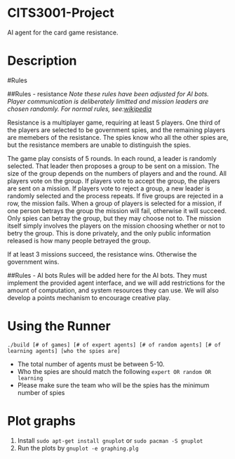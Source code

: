 # CITS3001-Project
AI agent for the card game resistance.

# Description

#Rules

##Rules - resistance
*Note these rules have been adjusted for AI bots. Player communication is deliberately limitted and mission leaders are chosen randomly. For normal rules, see:[wikipedia](https://en.wikipedia.org/wiki/The_Resistance_(game))*

Resistance is a multiplayer game, requiring at least 5 players. One third of the players are selected to be government spies, and the remaining players are memebers of the resistance.
The spies know who all the other spies are, but the resistance members are unable to distinguish the spies.

The game play consists of 5 rounds. In each round, a leader is randomly selected. That leader then proposes a group to be sent on a mission.
The size of the group depends on the numbers of players and and the round. All players vote on the group.
If players vote to accept the group, the players are sent on a mission. If players vote to reject a group, a new leader is randomly selected and the process repeats.
If five groups are rejected in a row, the mission fails.
When a group of players is selected for a mission, if one person betrays the group the mission will fail, otherwise it will succeed.
Only spies can betray the group, but they may choose not to.
The mission itself simply involves the players on the mission choosing whether or not to betry the group.
This is done privately, and the only public information released is how many people betrayed the group.

If at least 3 missions succeed, the resistance wins. Otherwise the government wins.

##Rules - AI bots
Rules will be added here for the AI bots. They must implement the provided agent interface, and we will add restrictions for the amount of computation, and system resources they can use.
We will also develop a points mechanism to encourage creative play.

# Using the Runner

`./build [# of games] [# of expert agents] [# of random agents] [# of learning agents] [who the spies are]`

* The total number of agents must be between 5-10.
* Who the spies are should match the following `expert OR random OR learning`
* Please make sure the team who will be the spies has the minimum number of spies

# Plot graphs

1. Install `sudo apt-get install gnuplot` or `sudo pacman -S gnuplot`
2. Run the plots by `gnuplot -e graphing.plg`
